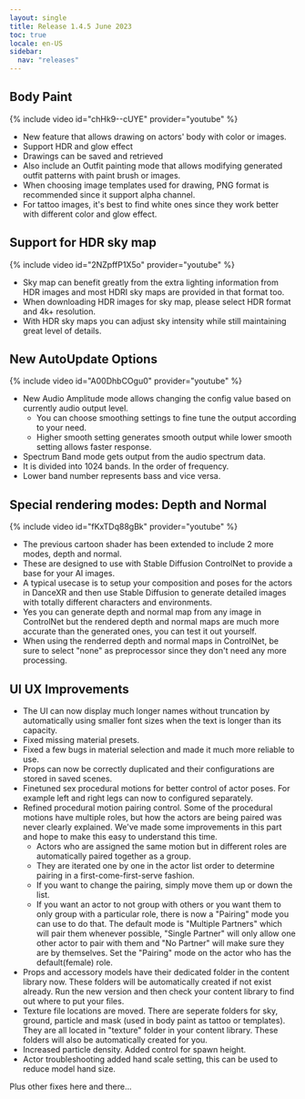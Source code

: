 ```yaml
---
layout: single
title: Release 1.4.5 June 2023
toc: true
locale: en-US
sidebar:
  nav: "releases"
---
```


## Body Paint
{% include video id="chHk9--cUYE" provider="youtube" %}
* New feature that allows drawing on actors' body with color or images.
* Support HDR and glow effect
* Drawings can be saved and retrieved
* Also include an Outfit painting mode that allows modifying generated outfit patterns with paint brush or images. 
* When choosing image templates used for drawing, PNG format is recommended since it support alpha channel. 
* For tattoo images, it's best to find white ones since they work better with different color and glow effect. 


## Support for HDR sky map
{% include video id="2NZpffP1X5o" provider="youtube" %}
* Sky map can benefit greatly from the extra lighting information from HDR images and most HDRI sky maps are provided in that format too.
* When downloading HDR images for sky map, please select HDR format and 4k+ resolution. 
* With HDR sky maps you can adjust sky intensity while still maintaining great level of details. 


## New AutoUpdate Options
{% include video id="A00DhbCOgu0" provider="youtube" %}
* New Audio Amplitude mode allows changing the config value based on currently audio output level. 
    * You can choose smoothing settings to fine tune the output according to your need. 
    * Higher smooth setting generates smooth output while lower smooth setting allows faster response.
* Spectrum Band mode gets output from the audio spectrum data. 
* It is divided into 1024 bands. In the order of frequency. 
* Lower band number represents bass and vice versa.


## Special rendering modes: Depth and Normal
{% include video id="fKxTDq88gBk" provider="youtube" %}
* The previous cartoon shader has been extended to include 2 more modes, depth and normal.
* These are designed to use with Stable Diffusion ControlNet to provide a base for your AI images. 
* A typical usecase is to setup your composition and poses for the actors in DanceXR and then use Stable Diffusion to generate detailed images with totally different characters and environments. 
* Yes you can generate depth and normal map from any image in ControlNet but the rendered depth and normal maps are much more accurate than the generated ones, you can test it out yourself. 
* When using the renderred depth and normal maps in ControlNet, be sure to select "none" as preprocessor since they don't need any more processing.


## UI UX Improvements
* The UI can now display much longer names without truncation by automatically using smaller font sizes when the text is longer than its capacity.
* Fixed missing material presets.
* Fixed a few bugs in material selection and made it much more reliable to use. 
* Props can now be correctly duplicated and their configurations are stored in saved scenes.
* Finetuned sex procedural motions for better control of actor poses. For example left and right legs can now to configured separately. 
* Refined procedural motion pairing control. Some of the procedural motions have multiple roles, but how the actors are being paired was never clearly explained. We've made some improvements in this part and hope to make this easy to understand this time.
    * Actors who are assigned the same motion but in different roles are automatically paired together as a group. 
    * They are iterated one by one in the actor list order to determine pairing in a first-come-first-serve fashion. 
    * If you want to change the pairing, simply move them up or down the list. 
    * If you want an actor to not group with others or you want them to only group with a particular role, there is now a "Pairing" mode you can use to do that. The default mode is "Multiple Partners" which will pair them whenever possible, "Single Partner" will only allow one other actor to pair with them and "No Partner" will make sure they are by themselves. Set the "Pairing" mode on the actor who has the default(female) role. 
* Props and accessory models have their dedicated folder in the content library now. These folders will be automatically created if not exist already. Run the new version and then check your content library to find out where to put your files. 
* Texture file locations are moved. There are seperate folders for sky, ground, particle and mask (used in body paint as tattoo or templates). They are all located in "texture" folder in your content library. These folders will also be automatically created for you. 
* Increased particle density. Added control for spawn height. 
* Actor troubleshooting added hand scale setting, this can be used to reduce model hand size. 


Plus other fixes here and there...
